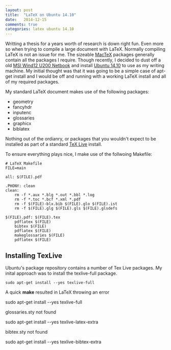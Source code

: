 ```yaml
---
layout: post
title:  "LaTeX on Ubuntu 14.10"
date:   2014-12-15
comments: true
categories: latex ubuntu 14.10
---
```


Writting a thesis for a years worth of research is down right fun. Even more so when trying to compile a large document with LaTeX. Normally compiling LaTeX is not an issue for me. The sizeable [MacTeX](https://tug.org/mactex/) packages generally contain all the packages I require. Though recently, I decided to dust off a old [MSI Wind12 U200 Netbook](http://www.msi.com/product/nb/U200.html#hero-overview) and install [Ubuntu 14.10](http://www.ubuntu.com/download/desktop) to use as my writing machine. My initial thought was that it was going to be a simple case of apt-get install and I would be off and running with a working LaTeX install and all of my required packages. 

My standard LaTeX document makes use of the following packages:

- geometry
- fancyhdr
- inputenc
- glossaries
- graphicx
- biblatex

Nothing out of the ordianry, or packages that you wouldn't expect to be installed as part of a standard [TeX Live](https://www.tug.org/texlive/) install. 

To ensure everything plays nice, I make use of the follwoing Makefile: 

    # LaTeX Makefile
    FILE=main

    all: $(FILE).pdf

    .PHONY: clean
    clean:
	    rm -f *.aux *.blg *.out *.bbl *.log
	    rm -f *.toc *.bcf *.xml *.pdf
	    rm -f $(FILE)-blx.bib $(FILE).glo $(FILE).ist
	    rm -f $(FILE).glg $(FILE).gls $(FILE).glsdefs

    $(FILE).pdf: $(FILE).tex
	    pdflatex $(FILE)
	    bibtex $(FILE)
	    pdflatex $(FILE)
	    makeglossaries $(FILE)
	    pdflatex $(FILE)

## Installing TexLive
Ubuntu's package repository contains a number of Tex Live packages. My inital approach was to install the texlive-full package. 

    sudo apt-get install --yes texlive-full

A quick **make** resulted in LaTeX throwing an error

sudo apt-get install --yes texlive-full

glossaries.sty not found

sudo apt-get install --yes texlive-latex-extra

bibtex.sty not found

sudo apt-get install --yes texlive-bibtex-extra


